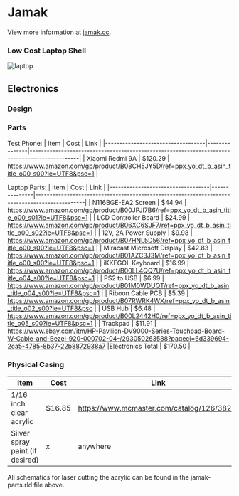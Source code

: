 # Jamak

View more information at [jamak.cc](http://jamak.cc/).


### Low Cost Laptop Shell

![laptop](https://www.droid-life.com/wp-content/uploads/2018/01/Razer-Project-Linda-980x653.jpg)

## Electronics

### Design

### Parts
Test Phone:
| Item                              | Cost          | Link                                                                                          |
|-----------------------------------|---------------|-----------------------------------------------------------------------------------------------|
| Xiaomi Redmi 9A                   | $120.29       | https://www.amazon.com/gp/product/B08CH5JY5D/ref=ppx_yo_dt_b_asin_title_o00_s00?ie=UTF8&psc=1 | 

Laptop Parts: 
| Item                              | Cost          | Link                                                                                          |
|-----------------------------------|---------------|-----------------------------------------------------------------------------------------------|
| N116BGE-EA2 Screen                | $44.94        | https://www.amazon.com/gp/product/B00JPJI7B6/ref=ppx_yo_dt_b_asin_title_o00_s01?ie=UTF8&psc=1 |
| LCD Controller Board              | $24.99        | https://www.amazon.com/gp/product/B06XC6SJF7/ref=ppx_yo_dt_b_asin_title_o00_s02?ie=UTF8&psc=1 |
| 12V, 2A Power Supply              | $9.98         | https://www.amazon.com/gp/product/B07HNL5D56/ref=ppx_yo_dt_b_asin_title_o00_s00?ie=UTF8&psc=1 |
| Miracast Microsoft Display        | $42.83        | https://www.amazon.com/gp/product/B01AZC3J3M/ref=ppx_yo_dt_b_asin_title_o00_s00?ie=UTF8&psc=1 |
| iKKEGOL Keyboard                  | $16.99        | https://www.amazon.com/gp/product/B00LL4QQ7U/ref=ppx_yo_dt_b_asin_title_o04_s00?ie=UTF8&psc=1 |
| PS2 to USB                        | $6.99         | https://www.amazon.com/gp/product/B01M0WDUQT/ref=ppx_yo_dt_b_asin_title_o04_s00?ie=UTF8&psc=1 |
| Riboon Cable PCB                  | $5.39         | https://www.amazon.com/gp/product/B07RWRK4WX/ref=ppx_yo_dt_b_asin_title_o02_s00?ie=UTF8&psc   |
| USB Hub                           | $6.48         | https://www.amazon.com/gp/product/B00L2442H0/ref=ppx_yo_dt_b_asin_title_o05_s00?ie=UTF8&psc=1 |
| Trackpad                          | $11.91        | https://www.ebay.com/itm/HP-Pavilion-DV9000-Series-Touchpad-Board-W-Cable-and-Bezel-920-000702-04-/293050263588?pageci=6d339694-2ca5-4785-8b37-22b8872938a7
|Electronics Total                  | $170.50       |

### Physical Casing
| Item                              | Cost          | Link                                                                                          |
|-----------------------------------|---------------|-----------------------------------------------------------------------------------------------|
| 1/16 inch clear acrylic           | $16.85        | https://www.mcmaster.com/catalog/126/3823/                                                    |
| Silver spray paint (if desired)   | x             | anywhere

All schematics for laser cutting the acrylic can be found in the jamak-parts.rld file above.
